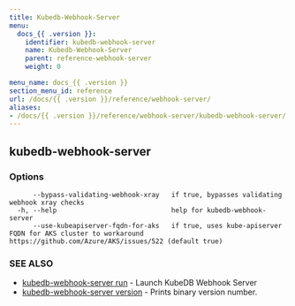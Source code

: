 ```yaml
---
title: Kubedb-Webhook-Server
menu:
  docs_{{ .version }}:
    identifier: kubedb-webhook-server
    name: Kubedb-Webhook-Server
    parent: reference-webhook-server
    weight: 0

menu_name: docs_{{ .version }}
section_menu_id: reference
url: /docs/{{ .version }}/reference/webhook-server/
aliases:
- /docs/{{ .version }}/reference/webhook-server/kubedb-webhook-server/
---
```

## kubedb-webhook-server



### Options

```
      --bypass-validating-webhook-xray   if true, bypasses validating webhook xray checks
  -h, --help                             help for kubedb-webhook-server
      --use-kubeapiserver-fqdn-for-aks   if true, uses kube-apiserver FQDN for AKS cluster to workaround https://github.com/Azure/AKS/issues/522 (default true)
```

### SEE ALSO

* [kubedb-webhook-server run](/docs/reference/webhook-server/kubedb-webhook-server_run.md)	 - Launch KubeDB Webhook Server
* [kubedb-webhook-server version](/docs/reference/webhook-server/kubedb-webhook-server_version.md)	 - Prints binary version number.

